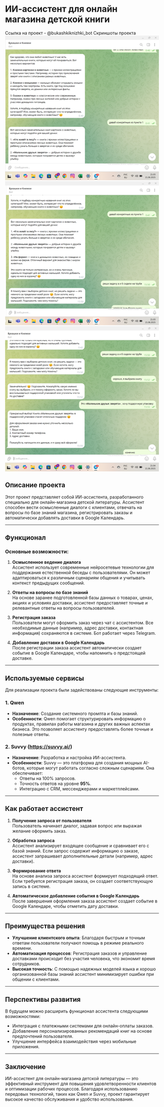 # ИИ-ассистент для онлайн магазина детской книги
Ссылка на проект - @bukashkiknizhki_bot
Скриншоты проекта
![Иллюстрация к проекту](https://github.com/Lineve-ai/ai_assistent/blob/main/2025-06-21_21-03-19.png)
![Иллюстрация к проекту](https://github.com/Lineve-ai/ai_assistent/blob/main/2025-06-21_21-03-41.png)
![Иллюстрация к проекту](https://github.com/Lineve-ai/ai_assistent/blob/main/2025-06-21_21-04-07.png)

## Описание проекта

Этот проект представляет собой ИИ-ассистента, разработанного специально для онлайн-магазина детской литературы. Ассистент способен вести осмысленные диалоги с клиентами, отвечать на вопросы по базе знаний магазина, регистрировать заказы и автоматически добавлять доставки в Google Календарь.

---

## Функционал

### Основные возможности:
1. **Осмысленное ведение диалога**  
   Ассистент использует современные нейросетевые технологии для поддержания естественной беседы с пользователями. Он может адаптироваться к различным сценариям общения и учитывать контекст предыдущих сообщений.

2. **Ответы на вопросы по базе знаний**  
   На основе заранее подготовленной базы данных о товарах, ценах, акциях и условиях доставки, ассистент предоставляет точные и релевантные ответы на вопросы пользователей.

3. **Регистрация заказа**  
   Пользователи могут оформить заказ через чат с ассистентом. Все необходимые данные (например, адрес доставки, контактная информация) сохраняются в системе.
   Бот работает через Telegram.

5. **Добавление доставки в Google Календарь**  
   После регистрации заказа ассистент автоматически создает событие в Google Календаре, чтобы напомнить о предстоящей доставке.

---

## Используемые сервисы

Для реализации проекта были задействованы следующие инструменты:

### 1. **Qwen**
   - **Назначение**: Создание системного промпта и базы знаний.
   - **Особенности**: Qwen помогает структурировать информацию о продуктах, правилах работы магазина и других важных аспектах бизнеса. Это позволяет ассистенту предоставлять более точные и полезные ответы.

### 2. **Suvvy (https://suvvy.ai/)**
   - **Назначение**: Разработка и настройка ИИ-ассистента.
   - **Особенности**: Suvvy — это платформа для создания мощных AI-ботов, которые могут работать согласно сложным сценариям. Она обеспечивает:
     - Ответы на 100% запросов.
     - Точность ответов на уровне **95%**.
     - Интеграцию с CRM, мессенджерами и маркетплейсами.

---

## Как работает ассистент

1. **Получение запроса от пользователя**  
   Пользователь начинает диалог, задавая вопрос или выражая желание оформить заказ.

2. **Обработка запроса**  
   Ассистент анализирует входящее сообщение и сравнивает его с базой знаний. Если запрос содержит информацию о заказе, ассистент запрашивает дополнительные детали (например, адрес доставки).

3. **Формирование ответа**  
   На основе анализа запроса ассистент формирует подходящий ответ. Если требуется регистрация заказа, он создает соответствующую запись в системе.

4. **Автоматическое добавление события в Google Календарь**  
   После завершения оформления заказа ассистент создает событие в Google Календаре, чтобы отметить дату доставки.

---

## Преимущества решения

- **Улучшение клиентского опыта**: Благодаря быстрым и точным ответам пользователи получают помощь в режиме реального времени.
- **Автоматизация процессов**: Регистрация заказов и управление доставками происходит без участия человека, что экономит время сотрудников.
- **Высокая точность**: С помощью надежных моделей языка и хорошо организованной базы знаний ассистент минимизирует ошибки при общении с клиентами.

---

## Перспективы развития

В будущем можно расширить функционал ассистента следующими возможностями:
- Интеграция с платежными системами для онлайн-оплаты заказов.
- Добавление персонализированных рекомендаций книг на основе предпочтений пользователя.
- Улучшение интерфейса взаимодействия через мобильные приложения.

---

## Заключение

ИИ-ассистент для онлайн-магазина детской литературы — это эффективный инструмент для повышения удовлетворенности клиентов и оптимизации рабочих процессов. Благодаря использованию передовых технологий, таких как Qwen и Suvvy, проект гарантирует высокое качество обслуживания и удобство использования.
